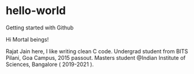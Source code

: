 # hello-world
Getting started with Github

Hi Mortal beings!

Rajat Jain here, I like writing clean C code.
Undergrad student from BITS Pilani, Goa Campus, 2015 passout.
Masters student @Indian Institute of Sciences, Bangalore ( 2019-2021 ).
